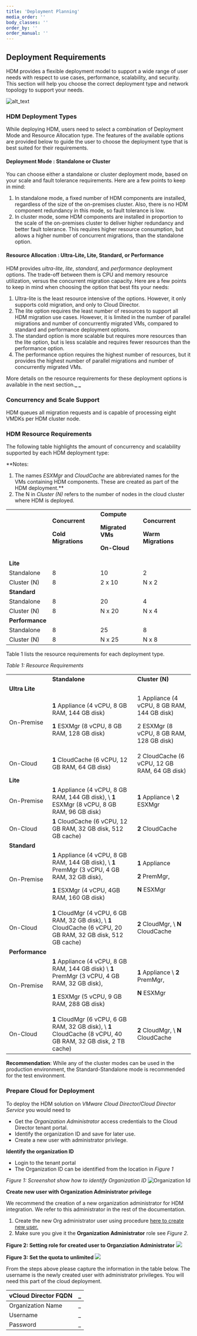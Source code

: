 ```yaml
---
title: 'Deployment Planning'
media_order: ''
body_classes: ''
order_by: ''
order_manual: ''
---
```


## Deployment Requirements

HDM provides a flexible deployment model to support a wide range of user needs with respect to use cases, performance, scalability, and security. This section will help you choose the correct deployment type and network topology to support your needs. 


![alt_text](images/image42_new.png?classes=content-img "image_tooltip")


### HDM Deployment Types 
While deploying HDM, users need to select a combination of Deployment Mode and Resource Allocation type. The features of the available options are provided below to guide the user to choose the deployment type that is best suited for their requirements.

#### Deployment Mode : Standalone or Cluster

You can choose either a standalone or cluster deployment mode, based on your scale and fault tolerance requirements. Here are a few points to keep in mind:


1. In standalone mode, a fixed number of HDM components are installed, regardless of the size of the on-premises cluster. Also, there is no HDM component redundancy in this mode, so fault tolerance is low.
2. In cluster mode, some HDM components are installed in proportion to the scale of the on-premises cluster to deliver higher redundancy and better fault tolerance. This requires higher resource consumption, but allows a higher number of concurrent migrations, than the standalone option.


#### Resource Allocation : Ultra-Lite, Lite, Standard, or Performance

HDM provides _ultra-lite_, _lite_, _standard_, and _performance_ deployment options. The trade-off between them is CPU and memory resource utilization, versus the concurrent migration capacity. Here are a few points to keep in mind when choosing the option that best fits your needs:



1. Ultra-lite is the least resource intensive of the options. However, it only supports cold migration, and only to Cloud Director.
2. The lite option requires the least number of resources to support all HDM migration use cases. However, it is limited in the number of parallel migrations and number of concurrently migrated VMs, compared to standard and performance deployment options.
3. The standard option is more scalable but requires more resources than the lite option, but is less scalable and requires fewer resources than the performance option.
4. The performance option requires the highest number of resources, but it provides the highest number of parallel migrations and number of concurrently migrated VMs.

More details on the resource requirements for these deployment options is available in the next section.**_ _**





### Concurrency and Scale Support 

HDM queues all migration requests and is capable of processing eight VMDKs per HDM cluster node. 

	


### HDM Resource Requirements



The following table highlights the amount of concurrency and scalability supported by each HDM deployment type:

**Notes: 
1. The names _ESXMgr_ and _CloudCache_ are abbreviated names for the VMs containing HDM components. These are created as part of the HDM deployment.**
2. The N in _Cluster (N)_ refers to the number of nodes in the cloud cluster where HDM is deployed.


<table>
  <tr>
   <td>
   </td>
   <td><strong>Concurrent</strong>
<p>
<strong>Cold Migrations</strong>
   </td>
   <td><strong>Compute</strong>
<p>
<strong>Migrated VMs</strong>
<p>
<strong>On-Cloud</strong>
   </td>
   <td><strong>Concurrent</strong>
<p>
<strong>Warm Migrations</strong>
   </td>
  </tr>
  <tr>
   <td><strong>Lite</strong>
   </td>
   <td>
   </td>
   <td>
   </td>
   <td>
   </td>
  </tr>
  <tr>
   <td>Standalone
   </td>
   <td>8
   </td>
   <td>10
   </td>
   <td>2
   </td>
  </tr>
  <tr>
   <td>Cluster (N)
   </td>
   <td>8
   </td>
   <td>2 x 10
   </td>
   <td>N x 2
   </td>
  </tr>
  <tr>
   <td><strong>Standard</strong>
   </td>
   <td>
   </td>
   <td>
   </td>
   <td>
   </td>
  </tr>
  <tr>
   <td>Standalone
   </td>
   <td>8
   </td>
   <td>20
   </td>
   <td>4
   </td>
  </tr>
  <tr>
   <td>Cluster (N)
   </td>
   <td>8
   </td>
   <td>N x 20
   </td>
   <td>N x 4
   </td>
  </tr>
  <tr>
   <td><strong>Performance</strong>
   </td>
   <td>
   </td>
   <td>
   </td>
   <td>
   </td>
  </tr>
  <tr>
   <td>Standalone
   </td>
   <td>8
   </td>
   <td>25
   </td>
   <td>8
   </td>
  </tr>
  <tr>
   <td>Cluster (N)
   </td>
   <td>8
   </td>
   <td>N x 25
   </td>
   <td>N x 8
   </td>
  </tr>
</table>





Table 1 lists the resource requirements for each deployment type.

_Table 1: Resource Requirements_


<table>
  <tr>
   <td>
<em> </em>
   </td>
   <td><strong>Standalone</strong>
   </td>
   <td><strong>Cluster (N)</strong>
   </td>
  </tr>
  <tr>
   <td><strong>Ultra Lite</strong>
   </td>
   <td>
   </td>
   <td>
   </td>
  </tr>
  <tr>
   <td>On-Premise
   </td>
   <td><strong>1</strong> Appliance (4 vCPU, 8 GB RAM, 144 GB disk)
<p>
<strong>1</strong> ESXMgr (8 vCPU, 8 GB RAM, 128 GB disk)
   </td>
   <td>1 Appliance (4 vCPU, 8 GB RAM, 144 GB disk)
<p>
2 ESXMgr (8 vCPU, 8 GB RAM, 128 GB disk)
   </td>
  </tr>
  <tr>
   <td>On-Cloud
   </td>
   <td><strong>1</strong> CloudCache (6 vCPU, 12 GB RAM, 64 GB disk)
   </td>
   <td>2 CloudCache (6 vCPU, 12 GB RAM, 64 GB disk)
   </td>
  </tr>
  <tr>
   <td><strong>Lite</strong>
   </td>
   <td>
   </td>
   <td>
   </td>
  </tr>
  <tr>
   <td>On-Premise
   </td>
   <td><strong>1</strong> Appliance (4 vCPU, 8 GB RAM, 144 GB disk), \
<strong>1</strong> ESXMgr (8 vCPU, 8 GB RAM, 96 GB disk)
   </td>
   <td><strong>1 </strong>Appliance \
<strong>2</strong> ESXMgr
   </td>
  </tr>
  <tr>
   <td>On-Cloud
   </td>
   <td><strong>1</strong> CloudCache (6 vCPU, 12 GB RAM, 32 GB disk, 512 GB cache)
   </td>
   <td><strong>2</strong> CloudCache
   </td>
  </tr>
  <tr>
   <td><strong>Standard</strong>
   </td>
   <td>
   </td>
   <td>
   </td>
  </tr>
  <tr>
   <td>On-Premise
   </td>
   <td><strong>1</strong> Appliance (4 vCPU, 8 GB RAM, 144 GB disk), \
<strong>1</strong> PremMgr (3 vCPU, 4 GB RAM, 32 GB disk),
<p>
<strong>1</strong> ESXMgr (4 vCPU, 4GB RAM, 160 GB disk)
   </td>
   <td><strong>1</strong> Appliance
<p>
<strong>2</strong> PremMgr, 
<p>
<strong>N</strong> ESXMgr
   </td>
  </tr>
  <tr>
   <td>On-Cloud
   </td>
   <td><strong>1 </strong>CloudMgr (4 vCPU, 6 GB RAM, 32 GB disk), \
<strong>1</strong> CloudCache (6 vCPU, 20 GB RAM, 32 GB disk, 512 GB cache)
   </td>
   <td><strong>2</strong> CloudMgr, \
<strong>N</strong> CloudCache
   </td>
  </tr>
  <tr>
   <td><strong>Performance</strong>
   </td>
   <td>
   </td>
   <td>
   </td>
  </tr>
  <tr>
   <td>On-Premise
   </td>
   <td><strong>1</strong> Appliance (4 vCPU, 8 GB RAM, 144 GB disk) \
<strong>1</strong> PremMgr (3 vCPU, 4 GB RAM, 32 GB disk),
<p>
<strong>1</strong> ESXMgr (5 vCPU, 9 GB RAM, 288 GB disk)
   </td>
   <td><strong>1</strong> Appliance \
<strong>2</strong> PremMgr,
<p>
<strong>N</strong> ESXMgr
   </td>
  </tr>
  <tr>
   <td>On-Cloud
   </td>
   <td><strong>1</strong> CloudMgr (6 vCPU, 6 GB RAM, 32 GB disk), \
<strong>1</strong> CloudCache (8 vCPU, 40 GB RAM, 32 GB disk, 2 TB cache)
   </td>
   <td><strong>2</strong> CloudMgr, \
<strong>N</strong> CloudCache
   </td>
  </tr>
</table>




**Recommendation**: While any of the cluster modes can be used in the production environment, the Standard-Standalone mode is recommended for the test environment.

### Prepare Cloud for Deployment

To deploy the HDM solution on  _VMware Cloud Director/Cloud Director Service_ you would
need to

* Get the _Organization Administrator_ access credentials to the Cloud Director tenant portal.
* Identify the organization ID and save for later use.
* Create a new user with administrator privilege.

**Identify the organization ID**

* Login to the tenant portal
* The Organization ID can be identified from the location in  _Figure 1_

_Figure 1: Screenshot show how to identify Organization ID_
![Organization Id](images/CDS-Organization-id.png?classes=content-img "Screenshot showing how to find organization id") 


**Create new user with Organization Administrator privilege**

We recommend the creation of a new organization administrator for HDM integration.
We refer to this administrator in the rest of the documentation.

1. Create the new Org administrator user using procedure [here to create new user.](https://docs.vmware.com/en/VMware-Cloud-Director/10.1/VMware-Cloud-Director-Tenant-Portal-Guide/GUID-1CACBB2E-FE35-4662-A08D-D2BCB174A43C.html) 
1. Make sure you give it the **Organization Administrator** role see _Figure 2._


__Figure 2: Setting role for created user to **Organziation Administrator**__
![](images/organization-administrator.png?classes=content-img)

__Figure 3: Set the quota to unlimited__
![](images/quota.png?classes=content-img)

From the steps above please capture the information in the table below. 
The username is the newly created user with administrator privileges. You will need 
this part of the cloud deployment.

|vCloud Director FQDN| _ |
| :--| --- |
|Organization Name | _ |
|Username  | _ |
|Password | _ |
